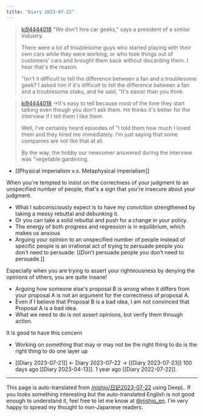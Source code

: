 ```yaml
---
title: "Diary 2023-07-22"
---
```



> [kj94444018](https://twitter.com/kj94444018/status/1681982357577019393) "We don't hire car geeks," says a president of a similar industry.
>
>  There were a lot of troublesome guys who started playing with their own cars while they were working, or who took things out of customers' cars and brought them back without discarding them.
>  I hear that's the reason.
>
>  "Isn't it difficult to tell the difference between a fan and a troublesome geek? I asked him if it's difficult to tell the difference between a fan and a troublesome otaku, and he said, "It's easier than you think.

> [kj94444018](https://twitter.com/kj94444018/status/1681982359074410497) →It's easy to tell because most of the time they start talking even though you don't ask them.
>  He thinks it's better for the interview if I tell them I like them.
>
>  Well, I've certainly heard episodes of "I told them how much I loved them and they hired me immediately.
>  I'm just saying that some companies are not like that at all.
>
>  By the way, the hobby our newcomer answered during the interview was "vegetable gardening.


- [[Physical imperialism v.s. Metaphysical imperialism]]


When you're tempted to insist on the correctness of your judgment to an unspecified number of people, that's a sign that you're insecure about your judgment.
- What I subconsciously expect is to have my conviction strengthened by taking a messy rebuttal and debunking it.
- Or you can take a solid rebuttal and push for a change in your policy.
- The energy of both progress and regression is in equilibrium, which makes us anxious
- Arguing your opinion to an unspecified number of people instead of specific people is an irrational act of trying to persuade people you don't need to persuade: [[Don't persuade people you don't need to persuade.]]

Especially when you are trying to assert your righteousness by denying the opinions of others, you are quite insane!
- Arguing how someone else's proposal B is wrong when it differs from your proposal A is not an argument for the correctness of proposal A.
- Even if I believe that Proposal B is a bad idea, I am not convinced that Proposal A is a bad idea.
- What we need to do is not assert opinions, but verify them through action.

It is good to have this concern
- Working on something that may or may not be the right thing to do is the right thing to do one layer up

- [[Diary 2023-07-21]] ← Diary 2023-07-22 → [[Diary 2023-07-23]]
100 days ago [[Diary 2023-04-13]].
1 year ago [[Diary 2022-07-22]].
---
This page is auto-translated from [/nishio/日記2023-07-22](https://scrapbox.io/nishio/日記2023-07-22) using DeepL. If you looks something interesting but the auto-translated English is not good enough to understand it, feel free to let me know at [@nishio_en](https://twitter.com/nishio_en). I'm very happy to spread my thought to non-Japanese readers.